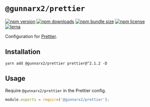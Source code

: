 # `@gunnarx2/prettier`

[![npm version](https://img.shields.io/npm/v/@gunnarx2/prettier.svg)](https://www.npmjs.com/package/@gunnarx2/prettier)
[![npm downloads](https://img.shields.io/npm/dm/@gunnarx2/prettier.svg)](https://www.npmjs.com/package/@gunnarx2/prettier)
[![npm bundle size](https://img.shields.io/bundlephobia/minzip/@gunnarx2/prettier)](https://www.npmjs.com/package/@gunnarx2/prettier)
[![npm license](https://img.shields.io/npm/l/@gunnarx2/prettier)](https://www.npmjs.com/package/@gunnarx2/prettier)
[![lerna](https://img.shields.io/badge/maintained%20with-lerna-cc00ff.svg)](https://lerna.js.org/)

Configuration for [Prettier](https://prettier.io/).

## Installation

```
yarn add @gunnarx2/prettier prettier@^2.1.2 -D
```

## Usage

Require `@gunnarx2/prettier` in the Prettier config.

```javascript
module.exports = require('@gunnarx2/prettier');
```
